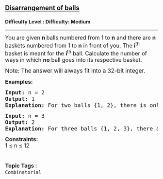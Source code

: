 <h2><a href="https://www.geeksforgeeks.org/problems/dearrangement-of-balls0918/1?page=2&difficulty=Medium&status=unsolved,attempted&sprint=94ade6723438d94ecf0c00c3937dad55&sortBy=accuracy">Disarrangement of balls</a></h2><h3>Difficulty Level : Difficulty: Medium</h3><hr><div class="problems_problem_content__Xm_eO"><p><span style="font-size: 18px;">You are given <strong>n </strong>balls numbered from 1 to <strong>n</strong> and there are <strong>n</strong> baskets numbered from 1 to <strong>n</strong> in front of you. The <strong>i</strong><sup>th</sup> basket is meant for the <strong>i</strong><sup>th</sup> ball. Calculate the number of ways in which <strong>no</strong>&nbsp;ball&nbsp;goes into its&nbsp;respective basket.</span></p>
<p><span style="font-size: 14pt;">Note: The answer will always fit into a 32-bit integer.</span></p>
<p><strong><span style="font-size: 18px;">Examples:</span></strong></p>
<pre><span style="font-size: 18px;"><strong>Input:</strong> n = 2
<strong>Output:</strong> 1
<strong>Explanation:</strong> For two balls {1, 2}, there is only one possible derangement {2, 1}.</span></pre>
<pre><span style="font-size: 18px;"><strong>Input:</strong> n = 3
<strong>Output:</strong> 2
<strong>Explanation:</strong> For three balls {1, 2, 3}, there are two possible derangements {3, 1, 2} and {2, 3, 1}.</span></pre>
<p><span style="font-size: 18px;"><strong>Constraints:</strong><br>1 ≤ n ≤ 12</span></p></div><br><p><span style=font-size:18px><strong>Topic Tags : </strong><br><code>Combinatorial</code>&nbsp;